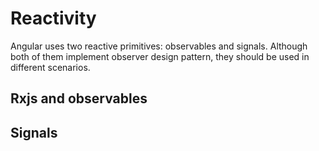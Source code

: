 # Reactivity

Angular uses two reactive primitives: observables and signals.
Although both of them implement observer design pattern, they 
should be used in different scenarios.

## Rxjs and observables

## Signals